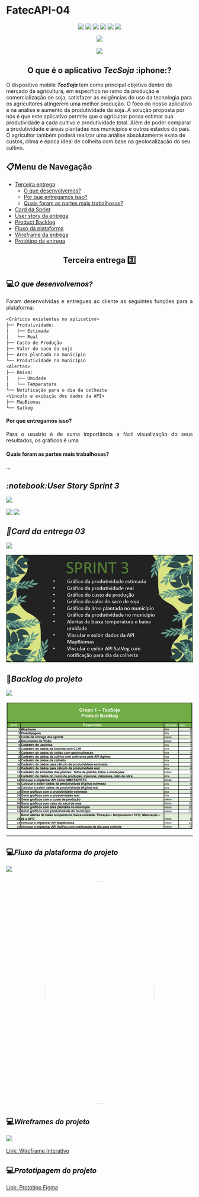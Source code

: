 # FatecAPI-04
<html>
       <head></head>
       <body>
              <p align="center">
                     <img src="https://img.shields.io/badge/JavaScript-F7DF1E?style=for-the-badge&logo=javascript&logoColor=black">
                     <img src="https://img.shields.io/badge/PostgreSQL-316192?style=for-the-badge&logo=postgresql&logoColor=white">
                     <img src="https://img.shields.io/badge/Figma-F24E1E?style=for-the-badge&logo=figma&logoColor=white">
                     <img src="https://img.shields.io/badge/React_Native-20232A?style=for-the-badge&logo=react&logoColor=61DAFB">
                     <img src="https://img.shields.io/badge/Node.js-43853D?style=for-the-badge&logo=node.js&logoColor=white">
                     <img src="https://img.shields.io/badge/Expo-20232A?style=for-the-badge&logo=expo">
              </p>
                
<p align="center">
<img src="https://img.shields.io/badge/status-Em desenvolvimento-orange?style=for-the-badge&logo=appveyor">
</p>

<p align="center">
<img src="https://img.shields.io/badge/Sprint%20atual-Sprint 3-green?style=for-the-badge&logo=appveyor">
</p>
              
 <h2 align="center">O que é o aplicativo <b><i>TecSoja</b></i> :iphone:?</h2>
 O dispositivo mobile <b><i>TecSoja</b></i> tem como principal objetivo dentro do mercado da agricultura, em específico no ramo da produção e comercialização de soja, satisfazer as exigências do uso da tecnologia para os agricultores atingerem uma melhor produção. O foco do nosso aplicativo é na análise e aumento da produtividade da soja. A solução proposta por nós é que este aplicativo permite que o agricultor possa estimar sua produtividade a cada cultivo e produtividade total. Além de poder comparar a produtividade e áreas plantadas nos municípios e outros estados do país. O agricultor também poderá realizar uma análise absolutamente exata de custos, clima e época ideal de colheita com base na geolocalização do seu cultivo.

              
<h2>📋Menu de Navegação</h2>
       
- <a href="#segundaEntrega">Terceira entrega</a>
  - [O que desenvolvemos?](#o-que-desenvolvemos)
  - [Por que entregamos isso?](#por-que-entregamos-isso)
  - [Quais foram as partes mais trabalhosas?](#quais-foram-as-partes-mais-trabalhosas)
- <a href="#card">Card da Sprint</a>
- <a href="#userStory">User story da entrega</a>
- <a href="#backlog">Product Backlog</a>
- <a href="#funcionamento">Fluxo da plataforma</a>
- <a href="#wireframe">Wireframe da entrega</a>
- <a href="#prototipo">Protótipo da entrega</a>
    
<h2 align="center" id="terceiraEntrega">Terceira entrega 3️⃣</h2>

<h2 style="font-family:roboto;">💻<i>O que desenvolvemos?</i></h2>
<p align="justify">
Foram desenvolvidas e entregues ao cliente as seguintes funções para a plataforma:
</p>

```              
<Gráficos existentes no aplicativo>
├── Produtividade:
│   ├── Estimada
│   └── Real
├── Custo de Produção
├── Valor do saco da soja
├── Área plantada no município
└── Produtividade no município
<Alertas>
├── Baixa:
│   ├── Umidade
│   └── Temperatura
└── Notificação para o dia da colheita
<Vínculo e exibição dos dados da API>
├── MapBiomas
└── SatVeg
```              
#### Por que entregamos isso?
<p align="justify">
Para o usuário é de suma importância a fácil visualização do seus resultados, os gráficos é uma 
</p>


#### Quais foram as partes mais trabalhosas?
<p align="justify">
...
</p>

 
<h2 id="userStory"><i>:notebook:User Story Sprint 3</i></h2>


[<img src="https://svgshare.com/i/WF7.svg" width = "40%">](#menu-de-navegação)

<img src=https://github.com/ThomasPalma1/FatecAPI-04/blob/entrega-03/docs/User%20Stories/1_Users_Stories_03.JPG>
<img src=https://github.com/ThomasPalma1/FatecAPI-04/blob/entrega-03/docs/User%20Stories/2_Users_Stories_03.JPG>




<h2 id="card"><i>📅Card da entrega 03</i></h2>

[<img src="https://svgshare.com/i/WF7.svg" width = "40%">](#menu-de-navegação)

<img src=https://github.com/ThomasPalma1/FatecAPI-04/blob/entrega-03/docs/Cards/Card_Sprint3.JPG>
              

<h2 id="backlog">📘<i>Backlog do projeto</i></h2>
              
[<img src="https://svgshare.com/i/WF7.svg" width = "40%">](#menu-de-navegação)

<img src="https://github.com/ThomasPalma1/FatecAPI-04/blob/main/docs/backlog.png">
              
---
              
<h2 id="funcionamento" style="font-family:roboto;">💻<i>Fluxo da plataforma do projeto</i></h2>
              
[<img src="https://svgshare.com/i/WF7.svg" width = "40%">](#menu-de-navegação)
         
<div align="center">
    <h3 align="center"><img style="border-radius: 50%;" src="https://github.com/ThomasPalma1/FatecAPI-04/blob/entrega-03/docs/entrega-03.gif" width="300px" height="600px;" alt=""/></h3>
</div>              
      
<h2 id="wireframe" style="font-family:roboto;">💻<i>Wireframes do projeto</i></h2>
              
[<img src="https://svgshare.com/i/WF7.svg" width = "40%">](#menu-de-navegação)
              
<p><a href="https://tecsoja.invisionapp.com/console/share/39ED72FQG5Y">Link: Wireframe Interativo</a></p>
              
<h2 id="prototipo" style="font-family:roboto;">💻<i>Prototipagem do projeto</i></h2>
              
<p><a href="https://www.figma.com/file/1W9qwDx37D7xhBstm7PVng/FATEC-API-04?node-id=0%3A1">Link: Protótipo Figma</a></p>
